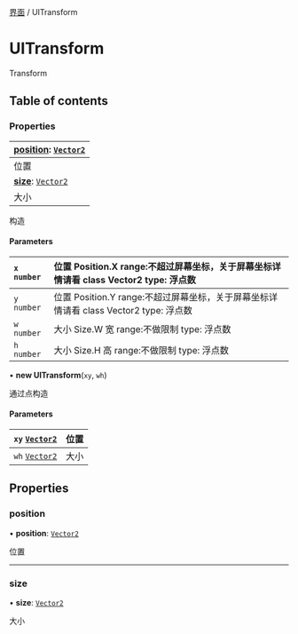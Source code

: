 [界面](../groups/界面.界面.md) / UITransform

# UITransform <Badge type="tip" text="Class" /> <Score text="UITransform" />

Transform

## Table of contents

### Properties <Score text="Properties" /> 
| **[position](mw.UITransform.md#position)**: [`Vector2`](mw.Vector2.md)  |
| :-----|
| 位置|
| **[size](mw.UITransform.md#size)**: [`Vector2`](mw.Vector2.md)  |
| 大小|

构造

#### Parameters

| `x` `number` | 位置 Position.X range:不超过屏幕坐标，关于屏幕坐标详情请看 class Vector2 type: 浮点数 |
| :------ | :------ |
| `y` `number` |  位置 Position.Y range:不超过屏幕坐标，关于屏幕坐标详情请看 class Vector2 type: 浮点数 |
| `w` `number` | 大小 Size.W 宽 range:不做限制 type: 浮点数 |
| `h` `number` | 大小 Size.H 高 range:不做限制 type: 浮点数 |

• **new UITransform**(`xy`, `wh`)

通过点构造

#### Parameters

| `xy` [`Vector2`](mw.Vector2.md) | 位置 |
| :------ | :------ |
| `wh` [`Vector2`](mw.Vector2.md) | 大小 |

## Properties

### position <Score text="position" /> 

• **position**: [`Vector2`](mw.Vector2.md)

位置

___

### size <Score text="size" /> 

• **size**: [`Vector2`](mw.Vector2.md)

大小
